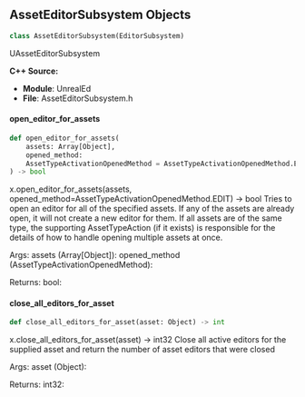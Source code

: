 ## AssetEditorSubsystem Objects

```python
class AssetEditorSubsystem(EditorSubsystem)
```

UAssetEditorSubsystem

**C++ Source:**

- **Module**: UnrealEd
- **File**: AssetEditorSubsystem.h

<a id="unreal.AssetEditorSubsystem.open_editor_for_assets"></a>

#### open_editor_for_assets

```python
def open_editor_for_assets(
    assets: Array[Object],
    opened_method:
    AssetTypeActivationOpenedMethod = AssetTypeActivationOpenedMethod.EDIT
) -> bool
```

x.open_editor_for_assets(assets, opened_method=AssetTypeActivationOpenedMethod.EDIT) -> bool
Tries to open an editor for all of the specified assets.
If any of the assets are already open, it will not create a new editor for them.
If all assets are of the same type, the supporting AssetTypeAction (if it exists) is responsible for the details of how to handle opening multiple assets at once.

Args:
    assets (Array[Object]): 
    opened_method (AssetTypeActivationOpenedMethod): 

Returns:
    bool:

<a id="unreal.AssetEditorSubsystem.close_all_editors_for_asset"></a>

#### close_all_editors_for_asset

```python
def close_all_editors_for_asset(asset: Object) -> int
```

x.close_all_editors_for_asset(asset) -> int32
Close all active editors for the supplied asset and return the number of asset editors that were closed

Args:
    asset (Object): 

Returns:
    int32:

<a id="unreal.AssetEditorToolkitMenuContext"></a>